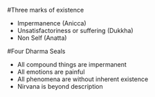 #Three marks of existence
 - Impermanence (Anicca) 
 - Unsatisfactoriness or suffering (Dukkha) 
 - Non Self (Anatta) 

#Four Dharma Seals
 - All compound things are impermanent
 - All emotions are painful
 - All phenomena are without inherent existence
 - Nirvana is beyond description